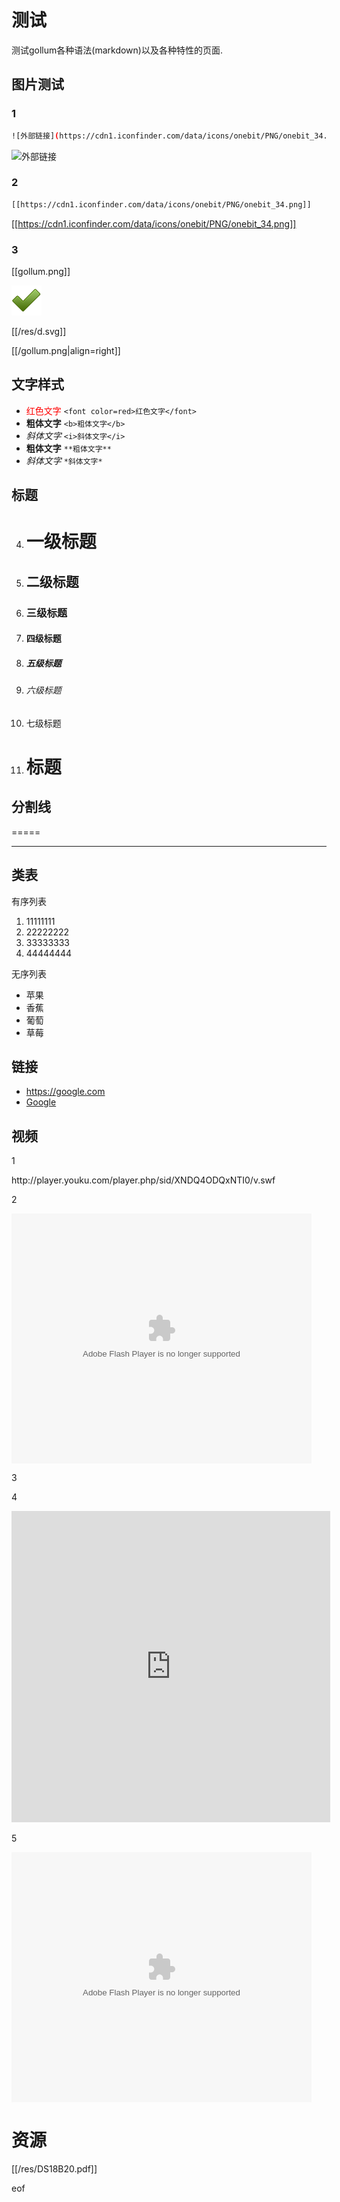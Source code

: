 # 测试

测试gollum各种语法(markdown)以及各种特性的页面.

## 图片测试 
### 1
```bash
![外部链接](https://cdn1.iconfinder.com/data/icons/onebit/PNG/onebit_34.png)
```
![外部链接](https://cdn1.iconfinder.com/data/icons/onebit/PNG/onebit_34.png)

### 2
```bash
[[https://cdn1.iconfinder.com/data/icons/onebit/PNG/onebit_34.png]]
```
[[https://cdn1.iconfinder.com/data/icons/onebit/PNG/onebit_34.png]]

### 3
[[gollum.png]]

![asdasd](/gollum.png)

[[/res/d.svg]]

[[/gollum.png|align=right]]

## 文字样式
* <font color=red>红色文字</font> `<font color=red>红色文字</font>`
* <b>粗体文字</b> `<b>粗体文字</b>`
* <i>斜体文字</i> `<i>斜体文字</i>`
* **粗体文字** `**粗体文字** `
* *斜体文字* `*斜体文字*`

## 标题
4. <h1>一级标题</h1> 
5. <h2>二级标题</h2>
6. <h3>三级标题</h3>
7. <h4>四级标题</h4>
8. <h5>五级标题</h5>
9. <h6>六级标题</h6>
10. <h7>七级标题</h7>
11. # 标题

## 分割线

=====

-----


## 类表

有序列表

1. 11111111
2. 22222222
3. 33333333
4. 44444444

无序列表

* 苹果
* 香蕉
* 葡萄
* 草莓


## 链接

* https://google.com
* [Google](https://google.com)

## 视频
1

<div class="video-container">
http://player.youku.com/player.php/sid/XNDQ4ODQxNTI0/v.swf
</div>

2

<div class="video-container">
  <embed src="http://player.youku.com/player.php/sid/XNDQ4ODQxNTI0/v.swf" allowFullScreen="true" quality="high" width="480" height="400" align="middle" allowScriptAccess="always" type="application/x-shockwave-flash"></embed>
</div>

3

<div class="github-widget" data-repo="zodiac1111/dotvim"></div>

4

<iframe height=498 width=510 src="http://player.youku.com/embed/XNTUzNDA5MTQ4" frameborder=0 allowfullscreen></iframe>

5

<embed src="http://player.youku.com/player.php/sid/XNTUzNDA5MTQ4/v.swf" allowFullScreen="true" quality="high" width="480" height="400" align="middle" allowScriptAccess="always" type="application/x-shockwave-flash"></embed>

# 资源

[[/res/DS18B20.pdf]]

eof